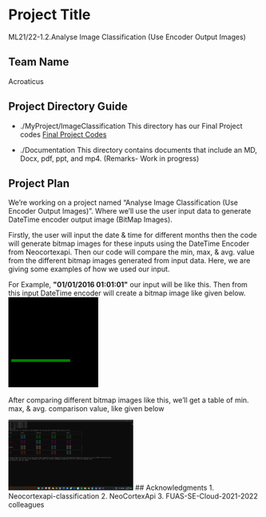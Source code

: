 # Project Title
ML21/22-1.2.Analyse Image Classification (Use Encoder Output Images)
## Team Name
Acroaticus
## Project Directory Guide
* ./MyProject/ImageClassification
    This directory has our Final Project codes [Final Project Codes](https://github.com/Niloy-Sarker96/neocortexapi-classification/tree/Team_Acroaticus)
- ./Documentation
    This directory contains documents that include an MD, Docx, pdf, ppt, and mp4. (Remarks- Work in progress)
## Project Plan
We’re working on a project named “Analyse Image Classification (Use Encoder Output Images)”. Where we’ll use the user input data to generate DateTime encoder output image (BitMap Images). 

Firstly, the user will input the date & time for different months then the code will generate bitmap images for these inputs using the DateTime Encoder from Neocortexapi. Then our code will compare the min, max, & avg. value from the different bitmap images generated from input data. Here, we are giving some examples of how we used our input. 

For Example, **"01/01/2016 01:01:01"** our input will be like this. Then from this input DateTime encoder will create a bitmap image like given below.
<img src="bitmap.jpg" alt="drawing" width="180"/>

After comparing different bitmap images like this, we’ll get a table of min. max, & avg. comparison value, like given below

<img src="comparison.jpg" alt="drawing" width="250"/>
## Acknowledgments
1. Neocortexapi-classification
2.	NeoCortexApi
3.	FUAS-SE-Cloud-2021-2022 colleagues
